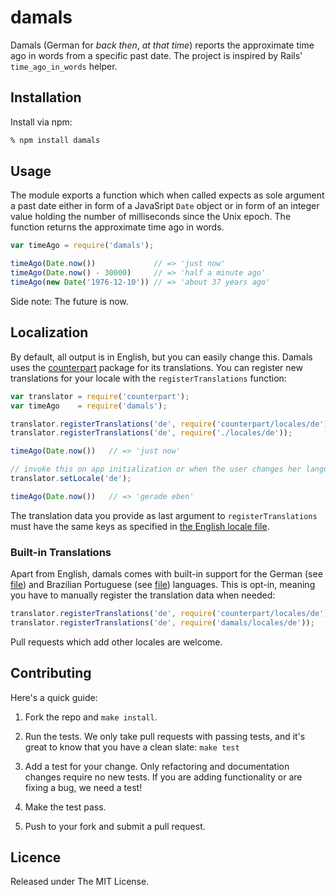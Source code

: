# damals

Damals (German for _back then_, _at that time_) reports the approximate time ago in words from a specific past date. The project is inspired by Rails' `time_ago_in_words` helper.


## Installation

Install via npm:

```bash
% npm install damals
```


## Usage

The module exports a function which when called expects as sole argument a past date either in form of a JavaSript `Date` object or in form of an integer value holding the number of milliseconds since the Unix epoch. The function returns the approximate time ago in words.

```js
var timeAgo = require('damals');

timeAgo(Date.now())             // => 'just now'
timeAgo(Date.now() - 30000)     // => 'half a minute ago'
timeAgo(new Date('1976-12-10')) // => 'about 37 years ago'
```

Side note: The future is now.


## Localization

By default, all output is in English, but you can easily change this. Damals uses the [counterpart](https://github.com/martinandert/counterpart) package for its translations. You can register new translations for your locale with the `registerTranslations` function:

```js
var translator = require('counterpart');
var timeAgo    = require('damals');

translator.registerTranslations('de', require('counterpart/locales/de'));
translator.registerTranslations('de', require('./locales/de'));

timeAgo(Date.now())   // => 'just now'

// invoke this on app initialization or when the user changes her language preference
translator.setLocale('de');

timeAgo(Date.now())   // => 'gerade eben'
```

The translation data you provide as last argument to `registerTranslations` must have the same keys as specified in [the English locale file](locales/en.js).


### Built-in Translations

Apart from English, damals comes with built-in support for the German (see [file](locales/de.js)) and Brazilian Portuguese (see [file](locales/pt-br.js)) languages. This is opt-in, meaning you have to manually register the translation data when needed:

```js
translator.registerTranslations('de', require('counterpart/locales/de'));
translator.registerTranslations('de', require('damals/locales/de'));
```

Pull requests which add other locales are welcome.


## Contributing

Here's a quick guide:

1. Fork the repo and `make install`.

2. Run the tests. We only take pull requests with passing tests, and it's great to know that you have a clean slate: `make test`

3. Add a test for your change. Only refactoring and documentation changes require no new tests. If you are adding functionality or are fixing a bug, we need a test!

4. Make the test pass.

5. Push to your fork and submit a pull request.


## Licence

Released under The MIT License.
